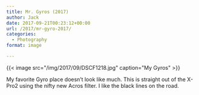 ```yaml
---
title: Mr. Gyros (2017)
author: Jack
date: 2017-09-21T00:23:12+00:00
url: /2017/mr-gyro-2017/
categories:
  - Photography
format: image

---
```


{{< image src="/img/2017/09/DSCF1218.jpg" caption="My Gyros" >}}


My favorite Gyro place doesn&#8217;t look like much. This is straight out of the X-Pro2 using the nifty new Acros filter. I like the black lines on the road.